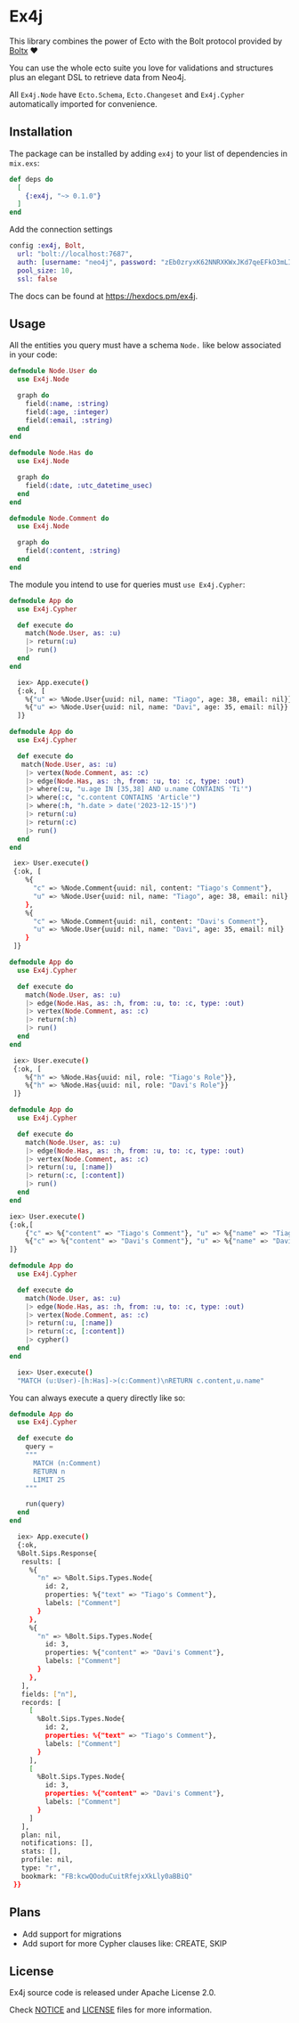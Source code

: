 # Ex4j

This library combines the power of Ecto with the Bolt protocol provided by [Boltx](https://github.com/sagastume/boltx) :hearts:

You can use the whole ecto suite you love for validations and structures plus an elegant DSL to retrieve data from Neo4j.

All `Ex4j.Node` have `Ecto.Schema`, `Ecto.Changeset` and `Ex4j.Cypher` automatically imported for convenience.
   
## Installation

The package can be installed by adding `ex4j` to your list of dependencies in `mix.exs`:

```elixir
def deps do
  [
    {:ex4j, "~> 0.1.0"}
  ]
end
```

Add the connection settings

```elixir
config :ex4j, Bolt,
  url: "bolt://localhost:7687",
  auth: [username: "neo4j", password: "zEb0zryxK62NNRXKWxJKd7qeEFkO3mLIgcGwuUA4lvg"],
  pool_size: 10,
  ssl: false
```

The docs can be found at <https://hexdocs.pm/ex4j>.

## Usage 

All the entities you query must have a schema `Node.` like below associated in your code:

```elixir
defmodule Node.User do
  use Ex4j.Node

  graph do
    field(:name, :string)
    field(:age, :integer)
    field(:email, :string)
  end
end
```

```elixir
defmodule Node.Has do
  use Ex4j.Node

  graph do
    field(:date, :utc_datetime_usec)
  end
end
```

```elixir
defmodule Node.Comment do
  use Ex4j.Node

  graph do
    field(:content, :string)
  end
end
```

The module you intend to use for queries must `use Ex4j.Cypher`: 

```elixir
defmodule App do
  use Ex4j.Cypher

  def execute do 
    match(Node.User, as: :u)
    |> return(:u)
    |> run()
  end
end
```

```bash
  iex> App.execute()
  {:ok, [
    %{"u" => %Node.User{uuid: nil, name: "Tiago", age: 38, email: nil}},
    %{"u" => %Node.User{uuid: nil, name: "Davi", age: 35, email: nil}}
  ]}
```

```elixir
defmodule App do
  use Ex4j.Cypher

  def execute do 
   match(Node.User, as: :u)
    |> vertex(Node.Comment, as: :c)
    |> edge(Node.Has, as: :h, from: :u, to: :c, type: :out)
    |> where(:u, "u.age IN [35,38] AND u.name CONTAINS 'Ti'")
    |> where(:c, "c.content CONTAINS 'Article'")
    |> where(:h, "h.date > date('2023-12-15')")
    |> return(:u)
    |> return(:c)
    |> run()
  end
end
```

```bash
 iex> User.execute()
 {:ok, [
    %{
      "c" => %Node.Comment{uuid: nil, content: "Tiago's Comment"},
      "u" => %Node.User{uuid: nil, name: "Tiago", age: 38, email: nil}
    },
    %{
      "c" => %Node.Comment{uuid: nil, content: "Davi's Comment"},
      "u" => %Node.User{uuid: nil, name: "Davi", age: 35, email: nil}
    }
 ]}
```

```elixir
defmodule App do
  use Ex4j.Cypher

  def execute do 
    match(Node.User, as: :u)
    |> edge(Node.Has, as: :h, from: :u, to: :c, type: :out)
    |> vertex(Node.Comment, as: :c)
    |> return(:h)
    |> run()
  end
end
```

```bash
 iex> User.execute()
 {:ok, [
    %{"h" => %Node.Has{uuid: nil, role: "Tiago's Role"}},
    %{"h" => %Node.Has{uuid: nil, role: "Davi's Role"}}
 ]}
```


```elixir
defmodule App do
  use Ex4j.Cypher

  def execute do 
    match(Node.User, as: :u)
    |> edge(Node.Has, as: :h, from: :u, to: :c, type: :out)
    |> vertex(Node.Comment, as: :c)
    |> return(:u, [:name])
    |> return(:c, [:content])
    |> run()
  end
end
```

```bash
iex> User.execute()
{:ok,[
    {"c" => %{"content" => "Tiago's Comment"}, "u" => %{"name" => "Tiago"}},
    %{"c" => %{"content" => "Davi's Comment"}, "u" => %{"name" => "Davi"}}
]}
```


```elixir
defmodule App do
  use Ex4j.Cypher

  def execute do 
    match(Node.User, as: :u)
    |> edge(Node.Has, as: :h, from: :u, to: :c, type: :out)
    |> vertex(Node.Comment, as: :c)
    |> return(:u, [:name])
    |> return(:c, [:content])
    |> cypher()
  end
end
```

```bash
  iex> User.execute()
  "MATCH (u:User)-[h:Has]->(c:Comment)\nRETURN c.content,u.name"
```

You can always execute a query directly like so: 

```elixir
defmodule App do
  use Ex4j.Cypher

  def execute do
    query = 
    """
      MATCH (n:Comment) 
      RETURN n 
      LIMIT 25
    """

    run(query)
  end
end
```

```bash
  iex> App.execute()
  {:ok,
  %Bolt.Sips.Response{
   results: [
     %{
       "n" => %Bolt.Sips.Types.Node{
         id: 2,
         properties: %{"text" => "Tiago's Comment"},
         labels: ["Comment"]
       }
     },
     %{
       "n" => %Bolt.Sips.Types.Node{
         id: 3,
         properties: %{"content" => "Davi's Comment"},
         labels: ["Comment"]
       }
     },
   ],
   fields: ["n"],
   records: [
     [
       %Bolt.Sips.Types.Node{
         id: 2,
         properties: %{"text" => "Tiago's Comment"},
         labels: ["Comment"]
       }
     ],
     [
       %Bolt.Sips.Types.Node{
         id: 3,
         properties: %{"content" => "Davi's Comment"},
         labels: ["Comment"]
       }
     ]
   ],
   plan: nil,
   notifications: [],
   stats: [],
   profile: nil,
   type: "r",
   bookmark: "FB:kcwQOoduCuitRfejxXkLly0aBBiQ"
 }}
```

## Plans 

- Add support for migrations 
- Add suport for more Cypher clauses like: CREATE, SKIP

## License

Ex4j source code is released under Apache License 2.0.

Check [NOTICE](NOTICE) and [LICENSE](LICENSE) files for more information.
